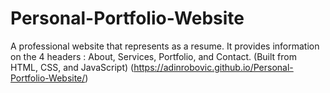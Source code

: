 # Personal-Portfolio-Website
A professional website that represents as a resume. It provides information on the 4 headers : About, Services, Portfolio, and Contact. (Built from HTML, CSS, and JavaScript) 
(https://adinrobovic.github.io/Personal-Portfolio-Website/)
